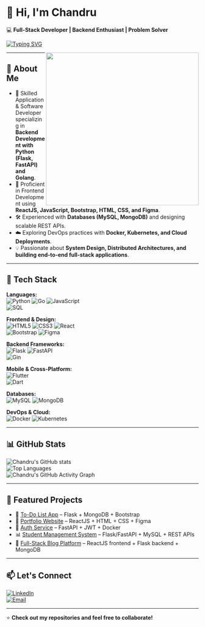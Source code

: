 # 👋 Hi, I'm Chandru  

💻 **Full-Stack Developer | Backend Enthusiast | Problem Solver**

[![Typing SVG](https://readme-typing-svg.herokuapp.com?size=25&color=00BFFF&lines=Hi+👋,+I'm+Chandru;Full-Stack+Developer;Application+%26+Software+Developer;System+Design+Enthusiast)](https://git.io/typing-svg)

<img src="https://media.tenor.com/9dacbb6e6f935eb7eee619f805bfa35e/tenor.gif" width="400" align="right" />



---

## 🚀 About Me

- 🌱 Skilled Application & Software Developer specializing in **Backend Development with Python (Flask, FastAPI) and Golang**.  
- 🎨 Proficient in Frontend Development using **ReactJS, JavaScript, Bootstrap, HTML, CSS, and Figma**.  
- 🛠️ Experienced with **Databases (MySQL, MongoDB)** and designing scalable REST APIs.  
- ☁️ Exploring DevOps practices with **Docker, Kubernetes, and Cloud Deployments**.  
- 💡 Passionate about **System Design, Distributed Architectures, and building end-to-end full-stack applications**.  

---

## 🧰 Tech Stack

**Languages:**  
![Python](https://img.shields.io/badge/Python-3776AB?style=for-the-badge&logo=python&logoColor=white) 
![Go](https://img.shields.io/badge/Go-00ADD8?style=for-the-badge&logo=go&logoColor=white) 
![JavaScript](https://img.shields.io/badge/JavaScript-F7DF1E?style=for-the-badge&logo=javascript&logoColor=black)  
![SQL](https://img.shields.io/badge/SQL-336791?style=for-the-badge&logo=postgresql&logoColor=white)

**Frontend & Design:**  
![HTML5](https://img.shields.io/badge/HTML5-E34F26?style=for-the-badge&logo=html5&logoColor=white) 
![CSS3](https://img.shields.io/badge/CSS3-1572B6?style=for-the-badge&logo=css3&logoColor=white) 
![React](https://img.shields.io/badge/React-20232A?style=for-the-badge&logo=react&logoColor=61DAFB)  
![Bootstrap](https://img.shields.io/badge/Bootstrap-563D7C?style=for-the-badge&logo=bootstrap&logoColor=white) 
![Figma](https://img.shields.io/badge/Figma-F24E1E?style=for-the-badge&logo=figma&logoColor=white)

**Backend Frameworks:**  
![Flask](https://img.shields.io/badge/Flask-000000?style=for-the-badge&logo=flask&logoColor=white) 
![FastAPI](https://img.shields.io/badge/FastAPI-009688?style=for-the-badge&logo=fastapi&logoColor=white)  
![Gin](https://img.shields.io/badge/Gin-00ADD8?style=for-the-badge&logo=go&logoColor=white)

**Mobile & Cross-Platform:**  
![Flutter](https://img.shields.io/badge/Flutter-02569B?style=for-the-badge&logo=flutter&logoColor=white)  
![Dart](https://img.shields.io/badge/Dart-0175C2?style=for-the-badge&logo=dart&logoColor=white)  

**Databases:**  
![MySQL](https://img.shields.io/badge/MySQL-4479A1?style=for-the-badge&logo=mysql&logoColor=white) 
![MongoDB](https://img.shields.io/badge/MongoDB-47A248?style=for-the-badge&logo=mongodb&logoColor=white)

**DevOps & Cloud:**  
![Docker](https://img.shields.io/badge/Docker-2496ED?style=for-the-badge&logo=docker&logoColor=white) 
![Kubernetes](https://img.shields.io/badge/Kubernetes-326CE5?style=for-the-badge&logo=kubernetes&logoColor=white)

---

## 📊 GitHub Stats

![Chandru's GitHub stats](https://github-readme-stats.vercel.app/api?username=chandru-mck-2002&show_icons=true&theme=radical)  
![Top Languages](https://github-readme-stats.vercel.app/api/top-langs/?username=chandru-mck-2002&layout=compact&theme=radical)  
![Chandru's GitHub Activity Graph](https://github-readme-activity-graph.vercel.app/graph?username=chandru-mck-2002&theme=react-dark&hide_border=true)

---

## 📌 Featured Projects

- 📝 [To-Do List App](https://github.com/your-username/todo-app) – Flask + MongoDB + Bootstrap  
- 🎨 [Portfolio Website](https://github.com/your-username/portfolio) – ReactJS + HTML + CSS + Figma  
- 🔐 [Auth Service](https://github.com/your-username/auth-service) – FastAPI + JWT + Docker  
- 📊 [Student Management System](https://github.com/your-username/student-db) – Flask/FastAPI + MySQL + REST APIs  
- 🚀 [Full-Stack Blog Platform](https://github.com/your-username/blog-platform) – ReactJS frontend + Flask backend + MongoDB  

---

## 📫 Let's Connect

[![LinkedIn](https://img.shields.io/badge/LinkedIn-0A66C2?style=for-the-badge&logo=linkedin&logoColor=white)](https://www.linkedin.com/in/chandrum222/)  
[![Email](https://img.shields.io/badge/Email-D14836?style=for-the-badge&logo=gmail&logoColor=white)](mailto:chandru2002mck@gmail.com)  

---

⭐ **Check out my repositories and feel free to collaborate!**
